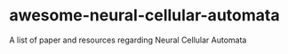 # awesome-neural-cellular-automata
A list of paper and resources regarding Neural Cellular Automata
